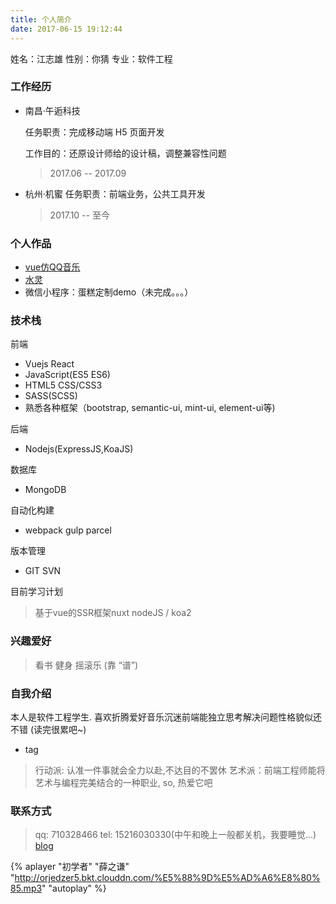 ```yaml
---
title: 个人简介
date: 2017-06-15 19:12:44
---
```


姓名：江志雄
性别：你猜
专业：软件工程

### 工作经历
* 南昌·午逅科技

    任务职责：完成移动端 H5 页面开发

    工作目的：还原设计师给的设计稿，调整兼容性问题
    > 2017.06 -- 2017.09

* 杭州·机蜜
    任务职责：前端业务，公共工具开发
    > 2017.10 -- 至今

### 个人作品
* [vue仿QQ音乐](https://github.com/j710328466/vue-qqmusic)
* [水灵](http://jzxer.cn/water/)
* 微信小程序：蛋糕定制demo（未完成。。。）

### 技术栈
前端
* Vuejs React 
* JavaScript(ES5 ES6) 
* HTML5 CSS/CSS3  
* SASS(SCSS)
* 熟悉各种框架（bootstrap, semantic-ui, mint-ui, element-ui等)

后端
* Nodejs(ExpressJS,KoaJS)

数据库
* MongoDB

自动化构建
* webpack gulp parcel

版本管理
* GIT SVN

目前学习计划
> 基于vue的SSR框架nuxt
> nodeJS / koa2

### 兴趣爱好
> 看书 
> 健身
> 摇滚乐 (靠 “谱”)

### 自我介绍
本⼈是软件⼯程学⽣. 喜欢折腾爱好音乐沉迷前端能独立思考解决问题性格貌似还不错 (读完很累吧~)
* tag 
> 行动派: 认准一件事就会全力以赴,不达目的不罢休
> 艺术派：前端工程师能将艺术与编程完美结合的一种职业, so, 热爱它吧
### 联系方式
> qq: 710328466
> tel: 15216030330(中午和晚上一般都关机，我要睡觉...)
> [blog](http://blog.jzxer.cn/)

{% aplayer "初学者" "薛之谦" "http://orjedzer5.bkt.clouddn.com/%E5%88%9D%E5%AD%A6%E8%80%85.mp3" "autoplay" %}

